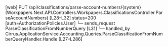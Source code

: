 [web] PUT /api/classifications/parse-account-numbers/{system}  (Workpapers.Next.API.Controllers.Workpapers.ClassificationsController.ParseAccountNumbers)  [L28–L32] status=200 [auth=AuthorizationPolicies.User]
  └─ sends_request ParseClassificationFromNumberQuery [L31]
    └─ handled_by Cirrus.ApplicationService.Accounting.Queries.ParseClassificationFromNumberQueryHandler.Handle [L27–L286]

